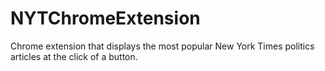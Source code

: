 # NYTChromeExtension
Chrome extension that displays the most popular New York Times politics articles at the click of a button.
